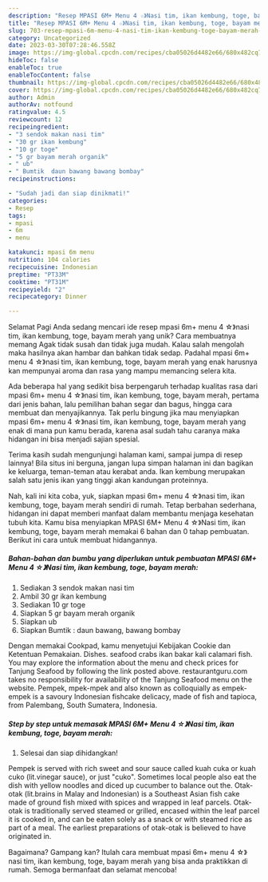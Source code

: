 ```yaml
---
description: "Resep MPASI 6M+ Menu 4 ☆》Nasi tim, ikan kembung, toge, bayam merah yang Lezat, Mantap"
title: "Resep MPASI 6M+ Menu 4 ☆》Nasi tim, ikan kembung, toge, bayam merah yang Lezat, Mantap"
slug: 703-resep-mpasi-6m-menu-4-nasi-tim-ikan-kembung-toge-bayam-merah-yang-lezat-mantap
category: Uncategorized
date: 2023-03-30T07:28:46.558Z
image: https://img-global.cpcdn.com/recipes/cba05026d4482e66/680x482cq70/mpasi-6m-menu-4-nasi-tim-ikan-kembung-toge-bayam-merah-foto-resep-utama.jpg
hideToc: false
enableToc: true
enableTocContent: false
thumbnail: https://img-global.cpcdn.com/recipes/cba05026d4482e66/680x482cq70/mpasi-6m-menu-4-nasi-tim-ikan-kembung-toge-bayam-merah-foto-resep-utama.jpg
cover: https://img-global.cpcdn.com/recipes/cba05026d4482e66/680x482cq70/mpasi-6m-menu-4-nasi-tim-ikan-kembung-toge-bayam-merah-foto-resep-utama.jpg
author: Admin
authorAv: notfound
ratingvalue: 4.5
reviewcount: 12
recipeingredient:
- "3 sendok makan nasi tim"
- "30 gr ikan kembung"
- "10 gr toge"
- "5 gr bayam merah organik"
- " ub"
- " Bumtik  daun bawang bawang bombay"
recipeinstructions:

- "Sudah jadi dan siap dinikmati!"
categories:
- Resep
tags:
- mpasi
- 6m
- menu

katakunci: mpasi 6m menu 
nutrition: 104 calories
recipecuisine: Indonesian
preptime: "PT33M"
cooktime: "PT31M"
recipeyield: "2"
recipecategory: Dinner

---
```



Selamat Pagi Anda sedang mencari ide resep mpasi 6m+ menu 4 ☆》nasi tim, ikan kembung, toge, bayam merah yang unik? Cara membuatnya memang Agak tidak susah dan tidak juga mudah. Kalau salah mengolah maka hasilnya akan hambar dan bahkan tidak sedap. Padahal mpasi 6m+ menu 4 ☆》nasi tim, ikan kembung, toge, bayam merah yang enak harusnya kan mempunyai aroma dan rasa yang mampu memancing selera kita.


Ada beberapa hal yang sedikit bisa berpengaruh terhadap kualitas rasa dari mpasi 6m+ menu 4 ☆》nasi tim, ikan kembung, toge, bayam merah, pertama dari jenis bahan, lalu pemilihan bahan segar dan bagus, hingga cara membuat dan menyajikannya. Tak perlu bingung jika mau menyiapkan mpasi 6m+ menu 4 ☆》nasi tim, ikan kembung, toge, bayam merah yang enak di mana pun kamu berada, karena asal sudah tahu caranya maka hidangan ini bisa menjadi sajian spesial.

Terima kasih sudah mengunjungi halaman kami, sampai jumpa di resep lainnya! Bila situs ini berguna, jangan lupa simpan halaman ini dan bagikan ke keluarga, teman-teman atau kerabat anda. Ikan kembung merupakan salah satu jenis ikan yang tinggi akan kandungan proteinnya.


Nah, kali ini kita coba, yuk, siapkan mpasi 6m+ menu 4 ☆》nasi tim, ikan kembung, toge, bayam merah sendiri di rumah. Tetap berbahan sederhana, hidangan ini dapat memberi manfaat dalam membantu menjaga kesehatan tubuh kita. Kamu bisa menyiapkan MPASI 6M+ Menu 4 ☆》Nasi tim, ikan kembung, toge, bayam merah memakai 6 bahan dan 0 tahap pembuatan. Berikut ini cara untuk membuat hidangannya.

<!--inarticleads1-->

##### Bahan-bahan dan bumbu yang diperlukan untuk pembuatan MPASI 6M+ Menu 4 ☆》Nasi tim, ikan kembung, toge, bayam merah:

1. Sediakan 3 sendok makan nasi tim
1. Ambil 30 gr ikan kembung
1. Sediakan 10 gr toge
1. Siapkan 5 gr bayam merah organik
1. Siapkan  ub
1. Siapkan  Bumtik : daun bawang, bawang bombay


Dengan memakai Cookpad, kamu menyetujui Kebijakan Cookie dan Ketentuan Pemakaian. Dishes. seafood crabs ikan bakar kali calamari fish. You may explore the information about the menu and check prices for Tanjung Seafood by following the link posted above. restaurantguru.com takes no responsibility for availability of the Tanjung Seafood menu on the website. Pempek, mpek-mpek and also known as colloquially as empek-empek is a savoury Indonesian fishcake delicacy, made of fish and tapioca, from Palembang, South Sumatera, Indonesia. 

<!--inarticleads2-->

##### Step by step untuk memasak MPASI 6M+ Menu 4 ☆》Nasi tim, ikan kembung, toge, bayam merah:


1. Selesai dan siap dihidangkan!

Pempek is served with rich sweet and sour sauce called kuah cuka or kuah cuko (lit.vinegar sauce), or just &#34;cuko&#34;. Sometimes local people also eat the dish with yellow noodles and diced up cucumber to balance out the. Otak-otak (lit.brains in Malay and Indonesian) is a Southeast Asian fish cake made of ground fish mixed with spices and wrapped in leaf parcels. Otak-otak is traditionally served steamed or grilled, encased within the leaf parcel it is cooked in, and can be eaten solely as a snack or with steamed rice as part of a meal. The earliest preparations of otak-otak is believed to have originated in. 

Bagaimana? Gampang kan? Itulah cara membuat mpasi 6m+ menu 4 ☆》nasi tim, ikan kembung, toge, bayam merah yang bisa anda praktikkan di rumah. Semoga bermanfaat dan selamat mencoba!
